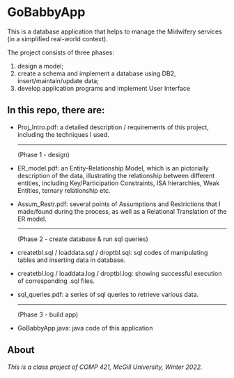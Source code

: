 # GoBabbyApp
This is a database application that helps to manage the Midwifery services (in a simplified real-world context). 


The project consists of three phases: 
1. design a model;  
2. create a schema and implement a database using DB2, insert/maintain/update data;  
3. develop application programs and implement User Interface


In this repo, there are:
  ------
 
- Proj_Intro.pdf: a detailed description / requirements of this project, including the techniques I used.

  ------
  (Phase 1 - design)
  
- ER_model.pdf: an Entity-Relationship Model, which is an pictorially description of the data, illustrating the relationship between different entities, including Key/Participation Constraints, ISA hierarchies, Weak Entities, ternary relationship etc.

- Assum_Restr.pdf: several points of Assumptions and Restrictions that I made/found during the process, as well as a Relational Translation of the ER model.

  ------ 
  (Phase 2 - create database & run sql queries)
    
- createtbl.sql / loaddata.sql / droptbl.sql: sql codes of manipulating tables and inserting data in database.
  
- createtbl.log / loaddata.log / droptbl.log: showing successful execution of corresponding .sql files.

- sql_queries.pdf: a series of sql queries to retrieve various data.


  ------ 
  (Phase 3 - build app)

- GoBabbyApp.java: java code of this application




About
---
*This is a class project of COMP 421, McGill University, Winter 2022.*
